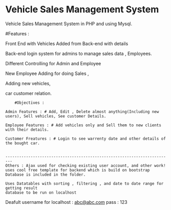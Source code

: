 # Vehicle Sales Management System 

Vehicle Sales Management System  in PHP and using Mysql. 

#Features : 

Front End with Vehicles Added from Back-end with details

Back-end login system for admins to manage sales data ,
Employees. 

Different Controlling for Admin and Employee

New Employee Adding for doing Sales ,
 
Adding new vehicles, 

car customer relation.

        #Objectives :      

	Admin Features : # Add, Edit , Delete almost anything(Including new users), Sell vehicles, See customer Details.

	Employee Features : # Add vehicles only and Sell them to new clients with their details.

	Customer Freatures : # Login to see warrenty date and other details of the bought car.


	-------------------------------------------------------------------------
	Others : Ajax used for checking existing user account, and other work! 
	uses cool free template for backend which is build on bootstrap
	Database is included in the folder. 

	Uses Datatables with sorting , filtering , and date to date range for getting result
	database to be run on localhost

Deafult username for localhost : abc@abc.com
	                  pass : 123


